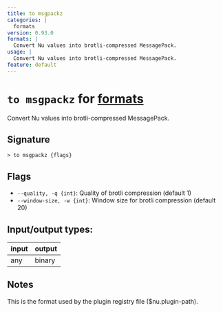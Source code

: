 ```yaml
---
title: to msgpackz
categories: |
  formats
version: 0.93.0
formats: |
  Convert Nu values into brotli-compressed MessagePack.
usage: |
  Convert Nu values into brotli-compressed MessagePack.
feature: default
---
```

<!-- This file is automatically generated. Please edit the command in https://github.com/nushell/nushell instead. -->

# `to msgpackz` for [formats](/commands/categories/formats.md)

<div class='command-title'>Convert Nu values into brotli-compressed MessagePack.</div>

## Signature

```> to msgpackz {flags} ```

## Flags

 -  `--quality, -q {int}`: Quality of brotli compression (default 1)
 -  `--window-size, -w {int}`: Window size for brotli compression (default 20)


## Input/output types:

| input | output |
| ----- | ------ |
| any   | binary |

## Notes
This is the format used by the plugin registry file ($nu.plugin-path).